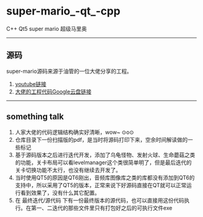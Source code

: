 # super-mario_-qt_-cpp
C++ Qt5 super mario 超级马里奥

---

## 源码
super-mario源码来源于油管的一位大佬分享的工程。
1. [youtube链接](https://www.youtube.com/watch?v=rtzKUl8WKSw)
2. [大佬的工程代码Google云盘链接](https://drive.google.com/drive/folders/1dYILJuz18WoiCmlaYr7mSfypFgXbvfS5)

---

## something talk
1. 人家大佬的代码逻辑结构确实好清晰，wow~ ⊙o⊙
2. 仓库目录下一份扫描版的pdf，是当时将源码打印下来，空余时间解读做的一些标记
3. 基于源码版本之后进行迭代开发，添加了乌龟怪物、发射火球、生命蘑菇之类的功能，关卡布局可以看levelmanager这个类很简单明了，但是最后迭代的关卡切换功能不太行，也没有继续去开发了。
4. 当时使用QT5的原因是QT6刚出，音频库图像库之类的库都没有添加到QT6的支持中，所以采用了QT5的版本，正常来说下好源码直接在QT就可以正常运行看到效果了，没有什么其它配置。
5. 在 最终迭代/源代码 下有一份最终版本的源代码，也可以直接用这份代码执行。在第一、二迭代的那些文件里只有打包好之后的可执行文件exe
